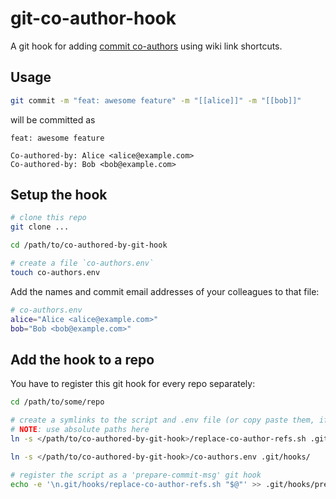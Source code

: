 # git-co-author-hook
A git hook for adding [commit co-authors](https://docs.github.com/en/pull-requests/committing-changes-to-your-project/creating-and-editing-commits/creating-a-commit-with-multiple-authors) using wiki link shortcuts. 

## Usage 

```sh 
git commit -m "feat: awesome feature" -m "[[alice]]" -m "[[bob]]"
``` 

will be committed as

```
feat: awesome feature

Co-authored-by: Alice <alice@example.com>
Co-authored-by: Bob <bob@example.com>
```

## Setup the hook
```sh
# clone this repo
git clone ...

cd /path/to/co-authored-by-git-hook

# create a file `co-authors.env`
touch co-authors.env
```
Add the names and commit email addresses of your colleagues to that file: 
```sh
# co-authors.env
alice="Alice <alice@example.com>"
bob="Bob <bob@example.com>"
```

## Add the hook to a repo
You have to register this git hook for every repo separately:
```sh
cd /path/to/some/repo

# create a symlinks to the script and .env file (or copy paste them, if you prefer)
# NOTE: use absolute paths here
ln -s </path/to/co-authored-by-git-hook>/replace-co-author-refs.sh .git/hooks/

ln -s </path/to/co-authored-by-git-hook>/co-authors.env .git/hooks/

# register the script as a 'prepare-commit-msg' git hook
echo -e '\n.git/hooks/replace-co-author-refs.sh "$@"' >> .git/hooks/prepare-commit-msg
```
